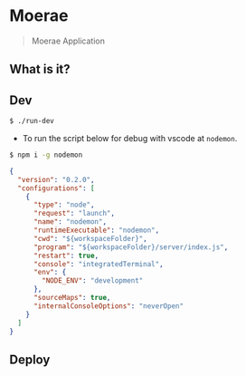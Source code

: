 # Moerae

> Moerae Application

## What is it?

## Dev
```bash
$ ./run-dev
```

- To run the script below for debug with vscode at `nodemon`.

```bash
$ npm i -g nodemon
```

```json
{
  "version": "0.2.0",
  "configurations": [
    {
      "type": "node",
      "request": "launch",
      "name": "nodemon",
      "runtimeExecutable": "nodemon",
      "cwd": "${workspaceFolder}",
      "program": "${workspaceFolder}/server/index.js",
      "restart": true,
      "console": "integratedTerminal",
      "env": {
        "NODE_ENV": "development"
      },
      "sourceMaps": true,
      "internalConsoleOptions": "neverOpen"
    }
  ]
}
```

## Deploy



